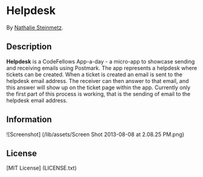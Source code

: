 # Helpdesk

By [Nathalie Steinmetz](http://www.linkedin.com/in/nathaliesteinmetz).

## Description
**Helpdesk** is a CodeFellows App-a-day - a micro-app to showcase sending and receiving emails using Postmark. The app represents a helpdesk where tickets can be created. When a ticket is created an email is sent to the helpdesk email address. The receiver can then answer to that email, and this answer will show up on the ticket page within the app. Currently only the first part of this process is working, that is the sending of email to the helpdesk email address.

## Information

![Screenshot] (/lib/assets/Screen Shot 2013-08-08 at 2.08.25 PM.png)

## License

[MIT License] (LICENSE.txt)



